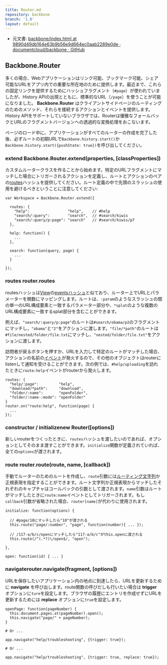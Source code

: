 ```yaml
---
title: Router.md
repository: backbone
branch: '1.0'
layout: default
---
```


+  元文書: [backbone/index.html at 9890d49db164e63b9b56e9d664ec0aab2289e0de · documentcloud/backbone · GitHub](https://github.com/documentcloud/backbone/blob/9890d49db164e63b9b56e9d664ec0aab2289e0de/index.html "backbone/index.html at 9890d49db164e63b9b56e9d664ec0aab2289e0de · documentcloud/backbone · GitHub")

## Backbone.Router

多くの場合、Webアプリケーションはリンク可能、ブックマーク可能、シェア可能なURLをアプリ内での重要な所在地のために提供します。最近まで、これらの固定リンクを提供するためにハッシュフラグメント（`#page`）が使われていましたが、History APIの出現とともに、標準的なURL（`/page`）を使うことが可能になりました。 **Backbone.Router** はクライアントサイドページのルーティングのためのメソッド、それらを接続するアクションとイベントを提供します。History APIをサポートしていないブラウザでは、Routerは優雅なフォールバックとURLのフラグメントバージョンへの透過的な変換処理をおこないます。

ページのロード中に、アプリケーションがすべてのルーターの作成を完了した後、必ずルートの初期URLで`Backbone.history.start()`か`Backbone.history.start({pushState: true})`を呼び出してください。

### extend Backbone.Router.extend(properties, [classProperties]) 

カスタムルータークラスを作ることから始めます。特定のURLフラグメントにマッチした場合にトリガーされるアクションを定義し、ルートとアクションのペアの[routes](#Router-routes)ハッシュを提供してください。ルート定義の中で先頭のスラッシュの使用を避けるべきということに注意してください:

<pre class="javascript"><code>var Workspace = Backbone.Router.extend({

  routes: {
    &quot;help&quot;:                 &quot;help&quot;,    // #help
    &quot;search/:query&quot;:        &quot;search&quot;,  // #search/kiwis
    &quot;search/:query/p:page&quot;: &quot;search&quot;   // #search/kiwis/p7
  },

  help: function() {
    ...
  },

  search: function(query, page) {
    ...
  }

});
</code></pre>

### routes router.routes 

routesハッシュは[View](http://documentcloud.github.com/backbone/#View)の[eventsハッシュ](http://documentcloud.github.com/backbone/#View-delegateEvents)と似ており、ルーター上でURLとパラメーターを関数にマッピングします。ルートは、`:param`のようなスラッシュの間の単一のURL構成要素と一致するパラメーター部分や、`*splat`のような複数のURL構成要素に一致するsplat部分を含むことができます。

例えば、`"search/:query/p:page"`のルートは`#search/obama/p2`のフラグメントにマッチし，`"obama"`と`"2"`をアクションに渡します。`"file/*path"`のルートは`#file/nested/folder/file.txt`にマッチし、`"nested/folder/file.txt"`をアクションに渡します。

訪問者が戻るボタンを押すか、URLを入力して特定のルートがマッチした場合、アクションの名前の[イベント](http://documentcloud.github.com/backbone/#Events)が発火するので、その他のオブジェクトはrouterにlistenして通知を受けることができます。次の例では、`#help/uploading`を訪れたときに`route:help`イベントがrouterから発火します。

<pre class="javascript"><code>routes: {
  &quot;help/:page&quot;:         &quot;help&quot;,
  &quot;download/*path&quot;:     &quot;download&quot;,
  &quot;folder/:name&quot;:       &quot;openFolder&quot;,
  &quot;folder/:name-:mode&quot;: &quot;openFolder&quot;
}
router.on(&quot;route:help&quot;, function(page) {
  ...
});
</code></pre>

### constructor / initializenew Router([options]) 

新しいrouterをつくったときに、`routes`ハッシュを渡したいのであれば、オプションとしてそのまま渡すことができます。`initialize`関数が定義されていれば、全ての`options`が渡されます。

### route router.route(route, name, [callback]) 

手動でルーターのためのルートを作成し、`route`引数には[ルーティング文字列](http://documentcloud.github.com/backbone/#Router-routes)か正規表現を指定することができます。ルート文字列か正規表現からマッチしたそれぞれのキャプチャはコールバックの引数として渡されます。`name`引数はルートがマッチしたときに`route:name`イベントとしてトリガーされます。もし`callback`引数が省略された場合、`router[name]`が代わりに使用されます。

<pre class="javascript"><code>initialize: function(options) {

  // #page/10にマッチしたら&quot;10&quot;が渡される
  this.route(&quot;page/:number&quot;, &quot;page&quot;, function(number){ ... });

  // /117-a/b/c/openにマッチしたら&quot;117-a/b/c&quot;がthis.openに渡される
  this.route(/^(.*?)\/open$/, &quot;open&quot;);

},

open: function(id) { ... }
</code></pre>

### navigaterouter.navigate(fragment, [options]) 

URLを保存したいアプリケーション内の地点に到達したら、URLを更新するために **navigate** を呼び出します。route関数の呼びだしも行いたい場合は **trigger** オプションに`ture`を設定します。ブラウザの履歴にエントリを作成せずにURLを更新するためには **replace** オプションに`true`を設定します。

<pre class="javascript"><code>openPage: function(pageNumber) {
  this.document.pages.at(pageNumber).open();
  this.navigate(&quot;page/&quot; + pageNumber);
}

# Or ...

app.navigate(&quot;help/troubleshooting&quot;, {trigger: true});

# Or ...

app.navigate(&quot;help/troubleshooting&quot;, {trigger: true, replace: true});
</code></pre>

